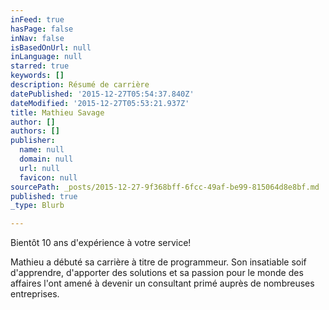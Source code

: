 ```yaml
---
inFeed: true
hasPage: false
inNav: false
isBasedOnUrl: null
inLanguage: null
starred: true
keywords: []
description: Résumé de carrière
datePublished: '2015-12-27T05:54:37.840Z'
dateModified: '2015-12-27T05:53:21.937Z'
title: Mathieu Savage
author: []
authors: []
publisher:
  name: null
  domain: null
  url: null
  favicon: null
sourcePath: _posts/2015-12-27-9f368bff-6fcc-49af-be99-815064d8e8bf.md
published: true
_type: Blurb

---
```

Bientôt 10 ans d'expérience à votre service!

Mathieu a débuté sa carrière à titre de programmeur. Son insatiable soif d'apprendre, d'apporter des solutions et sa passion pour le monde des affaires l'ont amené à devenir un consultant primé auprès de nombreuses entreprises.